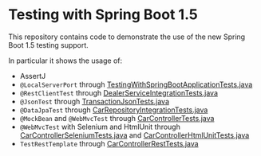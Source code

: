 # Testing with Spring Boot 1.5

This repository contains code to demonstrate the use of the new Spring Boot 1.5 testing support.

In particular it shows the usage of:

* AssertJ                     
* `@LocalServerPort` through [TestingWithSpringBootApplicationTests.java](src/test/java/com/example/TestingWithSpringBootApplicationTests.java)
* `@RestClientTest` through [DealerServiceIntegrationTests.java](src/test/java/com/example/external/dealer/DealerServiceIntegrationTests.java) 
* `@JsonTest` through [TransactionJsonTests.java](src/test/java/com/example/external/dealer/TransactionJsonTests.java) 
* `@DataJpaTest` through [CarRepositoryIntegrationTests.java](src/test/java/com/example/external/data/CarRepositoryIntegrationTests.java) 
* `@MockBean` and `@WebMvcTest` through [CarControllerTests.java](src/test/java/com/example/web/CarControllerTests.java) 
* `@WebMvcTest` with Selenium and HtmlUnit through [CarControllerSeleniumTests.java](src/test/java/com/example/web/CarControllerSeleniumTests.java) and [CarControllerHtmlUnitTests.java](src/test/java/com/example/web/CarControllerHtmlUnitTests.java) 
* `TestRestTemplate` through [CarControllerRestTests.java](src/test/java/com/example/web/CarControllerSeleniumTests.java)